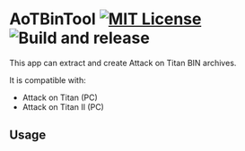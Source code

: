 # AoTBinTool [![MIT License](https://img.shields.io/badge/license-MIT-blue.svg?style=flat)](https://choosealicense.com/licenses/mit/) ![Build and release](https://github.com/kaplas80/AoTBinTool/workflows/Build%20and%20release/badge.svg)

This app can extract and create Attack on Titan BIN archives.

It is compatible with:

- Attack on Titan (PC)
- Attack on Titan II (PC)

## Usage

